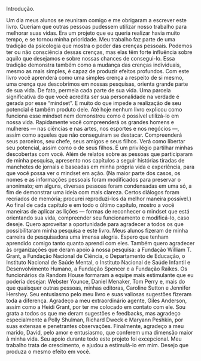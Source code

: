 Introdução. 

Um dia meus alunos se reuniram comigo e me obrigaram a escrever este livro.
Queriam que outras pessoas pudessem utilizar nosso trabalho para melhorar suas
vidas. Era um projeto que eu queria realizar havia muito tempo, e se tornou minha
prioridade.
Meu trabalho faz parte de uma tradição da psicologia que mostra o poder das
crenças pessoais. Podemos ter ou não consciência dessas crenças, mas elas têm forte
influência sobre aquilo que desejamos e sobre nossas chances de consegui-lo. Essa
tradição demonstra também como a mudança das crenças individuais, mesmo as mais
simples, é capaz de produzir efeitos profundos.
Com este livro você aprenderá como uma simples crença a respeito de si mesmo,
uma crença que descobrimos em nossas pesquisas, orienta grande parte de sua vida.
De fato, permeia cada parte de sua vida. Uma parcela significativa do que você
acredita ser sua personalidade na verdade é gerada por esse “mindset”. E muito do que
impede a realização de seu potencial é também produto dele.
Até hoje nenhum livro explicou como funciona esse mindset nem demonstrou
como é possível utilizá-lo em nossa vida. Rapidamente você compreenderá os grandes
homens e mulheres — nas ciências e nas artes, nos esportes e nos negócios —, assim
como aqueles que não conseguiram se destacar. Compreenderá seus parceiros, seu
chefe, seus amigos e seus filhos. Verá como libertar seu potencial, assim como o de
seus filhos.
É um privilégio partilhar minhas descobertas com você. Além de relatos sobre as
pessoas que participaram de minha pesquisa, apresento nos capítulos a seguir histórias
tiradas de manchetes de jornais e baseadas em minha própria vida e experiência, para
que você possa ver o mindset em ação. (Na maior parte dos casos, os nomes e as
informações pessoais foram modificados para preservar o anonimato; em alguns,
diversas pessoas foram condensadas em uma só, a fim de demonstrar uma ideia com
mais clareza. Certos diálogos foram recriados de memória; procurei reproduzi-los da
melhor maneira possível.)
Ao final de cada capítulo e em todo o último capítulo, mostro a você maneiras de
aplicar as lições — formas de reconhecer o mindset que está orientando sua vida,
compreender seu funcionamento e modificá-lo, caso deseje.
Quero aproveitar a oportunidade para agradecer a todos os que possibilitaram
minha pesquisa e este livro. Meus alunos fizeram de minha carreira de pesquisadora
uma imensa alegria. Espero que tenham aprendido comigo tanto quanto aprendi com
eles. Também quero agradecer às organizações que deram apoio à nossa pesquisa: a
Fundação William T. Grant, a Fundação Nacional de Ciência, o Departamento de
Educação, o Instituto Nacional de Saúde Mental, o Instituto Nacional de Saúde
Infantil e Desenvolvimento Humano, a Fundação Spencer e a Fundação Raikes.
Os funcionários da Random House formaram a equipe mais estimulante que eu
poderia desejar: Webster Younce, Daniel Menaker, Tom Perry e, mais do que
quaisquer outras pessoas, minhas editoras, Caroline Sutton e Jennifer Hershey. Seu
entusiasmo pelo meu livro e suas valiosas sugestões fizeram toda a diferença.
Agradeço a meu extraordinário agente, Giles Anderson, assim como a Heidi Grant,
por ter me colocado em contato com ele.
Sou grata a todos os que me deram sugestões e feedbacks, mas agradeço
especialmente a Polly Shulman, Richard Dweck e Maryann Peshkin, por suas extensas
e penetrantes observações. Finalmente, agradeço a meu marido, David, pelo amor e
entusiasmo, que conferem uma dimensão maior à minha vida. Seu apoio durante todo
este projeto foi excepcional.
Meu trabalho trata de crescimento, e ajudou a estimulá-lo em mim. Desejo que
produza o mesmo efeito em você.
